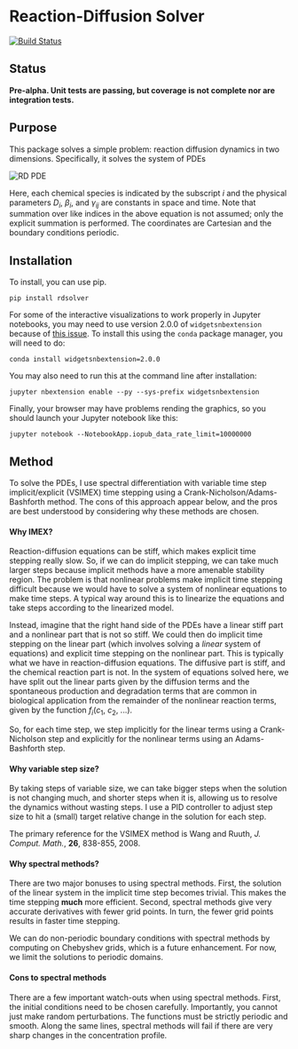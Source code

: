 # Reaction-Diffusion Solver

[![Build Status](https://travis-ci.org/justinbois/rdsolver.svg?branch=master)](https://travis-ci.org/justinbois/rdsolver)

## Status
**Pre-alpha. Unit tests are passing, but coverage is not complete nor are integration tests.**

## Purpose
This package solves a simple problem: reaction diffusion dynamics in two dimensions. Specifically, it solves the system of PDEs

![RD PDE](imgs/RD_PDE.png)

Here, each chemical species is indicated by the subscript *i* and the physical parameters *D<sub>i</sub>*, *β<sub>i</sub>*, and *γ<sub>ij</sub>* are constants in space and time. Note that summation over like indices in the above equation is not assumed; only the explicit summation is performed. The coordinates are Cartesian and the boundary conditions periodic.

## Installation

To install, you can use pip.

```
pip install rdsolver
```

For some of the interactive visualizations to work properly in Jupyter notebooks, you may need to use version 2.0.0 of `widgetsnbextension` because of [this issue](https://github.com/jupyter-widgets/ipywidgets/issues/1678). To install this using the `conda` package manager, you will need to do:

```
conda install widgetsnbextension=2.0.0
```

You may also need to run this at the command line after installation:

```
jupyter nbextension enable --py --sys-prefix widgetsnbextension
```

Finally, your browser may have problems rending the graphics, so you should launch your Jupyter notebook like this:

```
jupyter notebook --NotebookApp.iopub_data_rate_limit=10000000
```


## Method
To solve the PDEs, I use spectral differentiation with variable time step implicit/explicit (VSIMEX) time stepping using a Crank-Nicholson/Adams-Bashforth method. The cons of this approach appear below, and the pros are best understood by considering why these methods are chosen.

#### Why IMEX?

Reaction-diffusion equations can be stiff, which makes explicit time stepping really slow. So, if we can do implicit stepping, we can take much larger steps because implicit methods have a more amenable stability region. The problem is that nonlinear problems make implicit time stepping difficult because we would have to solve a system of nonlinear equations to make time steps. A typical way around this is to linearize the equations and take steps according to the linearized model.

Instead, imagine that the right hand side of the PDEs have a linear stiff part and a nonlinear part that is not so stiff. We could then do implicit time stepping on the linear part (which involves solving a *linear* system of equations) and explicit time stepping on the nonlinear part. This is typically what we have in reaction-diffusion equations. The diffusive part is stiff, and the chemical reaction part is not. In the system of equations solved here, we have split out the linear parts given by the diffusion terms and the spontaneous production and degradation terms that are common in biological application from the remainder of the nonlinear reaction terms, given by the function *f<sub>i</sub>*(*c*<sub>1</sub>, *c*<sub>2</sub>, ...).

So, for each time step, we step implicitly for the linear terms using a Crank-Nicholson step and explicitly for the nonlinear terms using an Adams-Bashforth step.


#### Why variable step size?

By taking steps of variable size, we can take bigger steps when the solution is not changing much, and shorter steps when it is, allowing us to resolve the dynamics without wasting steps. I use a PID controller to adjust step size to hit a (small) target relative change in the solution for each step.

The primary reference for the VSIMEX method is Wang and Ruuth, *J. Comput. Math.*, **26**, 838-855, 2008.


#### Why spectral methods?
There are two major bonuses to using spectral methods. First, the solution of the linear system in the implicit time step becomes trivial. This makes the time stepping **much** more efficient. Second, spectral methods give very accurate derivatives with fewer grid points. In turn, the fewer grid points results in faster time stepping.

We can do non-periodic boundary conditions with spectral methods by computing on Chebyshev grids, which is a future enhancement. For now, we limit the solutions to periodic domains.

#### Cons to spectral methods

There are a few important watch-outs when using spectral methods. First, the initial conditions need to be chosen carefully. Importantly, you cannot just make random perturbations. The functions must be strictly periodic and smooth. Along the same lines, spectral methods will fail if there are very sharp changes in the concentration profile.
